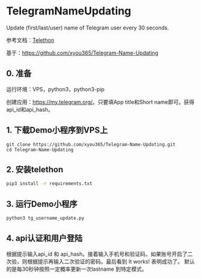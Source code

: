 # TelegramNameUpdating

Update (first/last/user) name of Telegram user every 30 seconds. 

参考文档：[Telethon](https://telethon.readthedocs.io/en/stable/)

基于：<https://github.com/xyou365/Telegram-Name-Updating>

## 0. 准备

运行环境：VPS，python3，python3-pip

创建应用：<a href="https://my.telegram.org/">https://my.telegram.org/</a>。只要填App title和Short name即可。获得api_id和api_hash。

## 1. 下载Demo小程序到VPS上

```
git clone https://github.com/xyou365/Telegram-Name-Updating.git
cd Telegram-Name-Updating
```

## 2. 安装telethon

``` bash
pip3 install -r requirements.txt
```

## 3. 运行Demo小程序

``` bash
python3 tg_username_update.py
```

## 4. api认证和用户登陆

根据提示输入api_id 和 api_hash。接着输入手机号和验证码，如果账号开启了二次验，则根据提示再输入二次验证的密码。最后看到 It works! 表明成功了。 默认的是每30秒钟按照一定概率更新一次lastname 到特定模式。